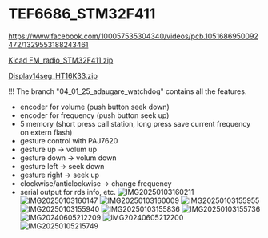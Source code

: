 # TEF6686_STM32F411
https://www.facebook.com/100057535304340/videos/pcb.1051686950092472/1329553188243461

[Kicad FM_radio_STM32F411.zip](https://github.com/user-attachments/files/18311717/Kicad.FM_radio_STM32F411.zip)

[Display14seg_HT16K33.zip](https://github.com/user-attachments/files/18311841/Display14seg_HT16K33.zip)

!!! The branch "04_01_25_adaugare_watchdog" contains all the features.
- encoder for volume (push button seek down)
- encoder for frequency (push button seek up)
- 5 memory (short press call station, long press save current frequency on extern flash)
- gesture control with PAJ7620
- gesture up -> volum up
- gesture down -> volum down
- gesture left -> seek down
- gesture right -> seek up
- clockwise/anticlockwise -> change frequency
- serial output for rds info, etc.
![IMG20250103160211](https://github.com/user-attachments/assets/39840884-fc64-4311-af90-ac3ba6e658a5)
![IMG20250103160147](https://github.com/user-attachments/assets/731aeb58-77bf-4a91-ae59-11a0560948ce)
![IMG20250103160009](https://github.com/user-attachments/assets/f5446f13-853a-4f0b-ac85-1b3ad369fa71)
![IMG20250103155955](https://github.com/user-attachments/assets/7476ec88-793f-4e40-8f49-9acec0284825)
![IMG20250103155940](https://github.com/user-attachments/assets/9d794aeb-31f7-4635-ae5b-9e6d4eb7496f)
![IMG20250103155836](https://github.com/user-attachments/assets/8ddb4eea-fad9-4209-b690-5b19a7a1f697)
![IMG20250103155736](https://github.com/user-attachments/assets/63b3a372-d10d-44f0-b4d5-0d6a38db9a91)
![IMG20240605212209](https://github.com/user-attachments/assets/daa9aab1-7478-44b8-a3f2-0910aafd7f8d)
![IMG20240605212200](https://github.com/user-attachments/assets/d9d9dafa-d99f-46f6-8b66-a9ba77ec4c56)
![IMG20250105215749](https://github.com/user-attachments/assets/c2a4c4a7-4541-4bc8-919f-ef66e4f90f1a)
